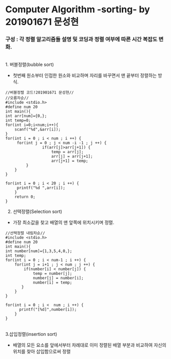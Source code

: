 # Computer Algorithm -sorting- by 201901671 문성현
### 구성 : 각 정렬 알고리즘들 설명 및 코딩과 정렬 여부에 따른 시간 복잡도 변화.
<br> 1. 버블정렬(bubble sort)
-   첫번째 원소부터 인접한 원소와 비교하며 자리를 바꾸면서 맨 끝부터 정렬하는 방식.
```
//버블정렬 코드!201901671 문성현//
//오름차순//
#include <stdio.h>
#define num 20
int main(){
int arr[num]={0,};
int temp=0;
for(int i=0;i<num;i++){
    scanf("%d",&arr[i]);
}
for(int i = 0 ; i < num ; i ++) {
     for(int j = 0 ; j < num -i -1 ; j ++) {
                if(arr[j]>arr[j+1]) {
                    temp = arr[j];
                    arr[j] = arr[j+1];
                    arr[j+1] = temp;
         }
    }
}
         
for(int i = 0 ; i < 20 ; i ++) {
     printf("%d ",arr[i]);
    }
    return 0;
}
```
2. 선택정렬(Selection sort)
-   가장 최소값을 찾고 배열의 맨 앞쪽에 위치시키며 정렬.
```
//선택정렬 내림차순//
#include <stdio.h>
#define num 20
int main(){
int number[num]={1,3,5,4,0,};
int temp;
for(int i = 0 ; i < num-1 ; i ++) {
    for(int j = i+1 ; j < num ; j ++) {
        if(number[i] < number[j]) {
            temp = number[j];
            number[j] = number[i];
            number[i] = temp;
       }
    }
}
          
for(int i = 0 ; i <  num ; i ++) {
      printf("[%d]",number[i]);
    }
}
```
<br> 3.삽입정렬(insertion sort)
-   배열의 모든 요소를 앞에서부터 차례대로 이미 정렬된 배열 부분과 비교하여 자신의 위치를 찾아 삽입함으로써 정렬
```
